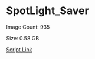 # SpotLight_Saver

Image Count: 935

Size: 0.58 GB

[Script Link](https://github.com/liuyal/Archive/blob/master/Python/Utilities/Miscellaneous/spotlight_saver.py)
